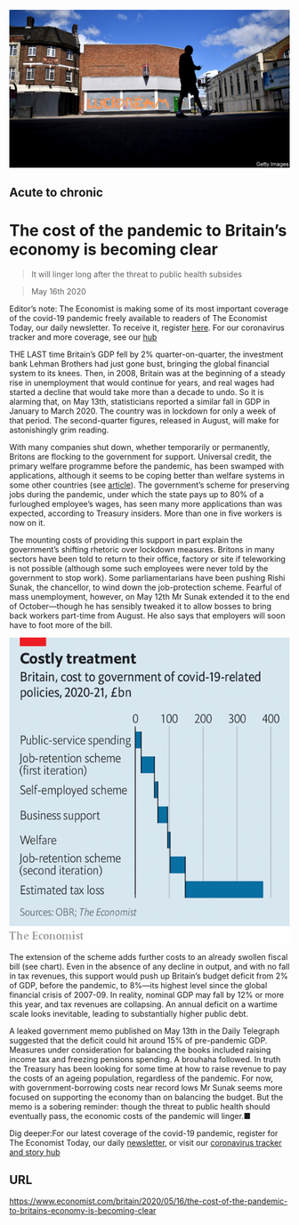 ![](./images/20200516_BRP504.jpg)

## Acute to chronic

# The cost of the pandemic to Britain’s economy is becoming clear

> It will linger long after the threat to public health subsides

> May 16th 2020

Editor’s note: The Economist is making some of its most important coverage of the covid-19 pandemic freely available to readers of The Economist Today, our daily newsletter. To receive it, register [here](https://www.economist.com//newslettersignup). For our coronavirus tracker and more coverage, see our [hub](https://www.economist.com//coronavirus)

THE LAST time Britain’s GDP fell by 2% quarter-on-quarter, the investment bank Lehman Brothers had just gone bust, bringing the global financial system to its knees. Then, in 2008, Britain was at the beginning of a steady rise in unemployment that would continue for years, and real wages had started a decline that would take more than a decade to undo. So it is alarming that, on May 13th, statisticians reported a similar fall in GDP in January to March 2020. The country was in lockdown for only a week of that period. The second-quarter figures, released in August, will make for astonishingly grim reading.

With many companies shut down, whether temporarily or permanently, Britons are flocking to the government for support. Universal credit, the primary welfare programme before the pandemic, has been swamped with applications, although it seems to be coping better than welfare systems in some other countries (see [article](https://www.economist.com//united-states/2020/05/16/inefficiencies-bedevil-americas-response-to-soaring-joblessness)). The government’s scheme for preserving jobs during the pandemic, under which the state pays up to 80% of a furloughed employee’s wages, has seen many more applications than was expected, according to Treasury insiders. More than one in five workers is now on it.

The mounting costs of providing this support in part explain the government’s shifting rhetoric over lockdown measures. Britons in many sectors have been told to return to their office, factory or site if teleworking is not possible (although some such employees were never told by the government to stop work). Some parliamentarians have been pushing Rishi Sunak, the chancellor, to wind down the job-protection scheme. Fearful of mass unemployment, however, on May 12th Mr Sunak extended it to the end of October—though he has sensibly tweaked it to allow bosses to bring back workers part-time from August. He also says that employers will soon have to foot more of the bill.



![](./images/20200516_BRC601.png)

The extension of the scheme adds further costs to an already swollen fiscal bill (see chart). Even in the absence of any decline in output, and with no fall in tax revenues, this support would push up Britain’s budget deficit from 2% of GDP, before the pandemic, to 8%—its highest level since the global financial crisis of 2007-09. In reality, nominal GDP may fall by 12% or more this year, and tax revenues are collapsing. An annual deficit on a wartime scale looks inevitable, leading to substantially higher public debt.

A leaked government memo published on May 13th in the Daily Telegraph suggested that the deficit could hit around 15% of pre-pandemic GDP. Measures under consideration for balancing the books included raising income tax and freezing pensions spending. A brouhaha followed. In truth the Treasury has been looking for some time at how to raise revenue to pay the costs of an ageing population, regardless of the pandemic. For now, with government-borrowing costs near record lows Mr Sunak seems more focused on supporting the economy than on balancing the budget. But the memo is a sobering reminder: though the threat to public health should eventually pass, the economic costs of the pandemic will linger.■

Dig deeper:For our latest coverage of the covid-19 pandemic, register for The Economist Today, our daily [newsletter](https://www.economist.com//newslettersignup), or visit our [coronavirus tracker and story hub](https://www.economist.com//coronavirus)

## URL

https://www.economist.com/britain/2020/05/16/the-cost-of-the-pandemic-to-britains-economy-is-becoming-clear
